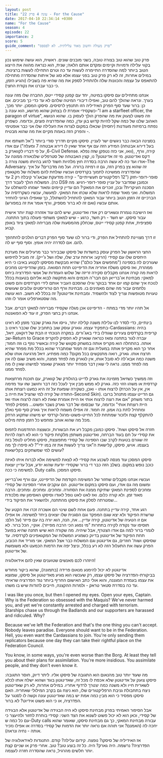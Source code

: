 ```yaml
---
layout: post
title: "עונה 4 פרק 22 - For the Cause"
date: 2017-04-10 22:34:14 +0300
name: "For the Cause"
season: 4
episode: 22
importance: 2
score: 5
guide_comment: "פרק מעולה וחשוב מאוד עלילתית. לא לפספס"
---
```

פרק טוב שהוא טוב בצורה טובה, בשני מובנים שונים. ראשית, הוא עושה שימוש נכון בקווי עלילה ודמויות וקיימים ומקדם אותם הלאה; שנית, הוא כנראה מהווה את הייצוג הטוב ביותר למה שהסדרה התיימרה לעשות עד כה וטרם התחילה לעשות ברצינות. במילים אחרות, זה לא רק פרק טוב בפני עצמו אלא סוג של איתות שהסדרה מתחילה להתאפס על עצמה והכוונות שלה ולהתחיל לספק את מה שהיא פה בשבילו (והגיע הזמן, כי כבר עברנו את נקודת החצי).

אנחנו מתחילים עם סיסקו במיטה, יחד עם קפטן קסידי ייטס, החברה שלו מזה עונה בערך. ונראה שהולך להם טוב, ואפילו דיבורי המיטה שלהם לא עד כדי כך מביכים. אם כן: ברור שעד סוף הפרק האידיליה הזו תתנפץ לרסיסים. סיסקו המסכן. יותר מכך, כשקסידי אומרת לו בצחוק שהוא מרושע, הוא עונה ב-"I am a starfleet officer, the paragon of virtue", וזה פשוט לצעוק את מה שהפרק הולך לעסוק בו. שהוא הנושא האהוב שלנו של כמה שקל להיות קדוש בגן עדן, כמה שהפדרציה פוצים, וכדומה. כשפרק נפתח ברמיזות מעודנות (יחסית) שכאלו במקום לצרוח את העלילה שלו אני כבר אופטימי - והפרק הזה באמת מקיים את מה שהוא מבטיח.

בסצינה הבאה כבר ניגשים ישר לעניין. סיסקו מקיים תדריך סודי ביותר ("אל תשתפו את המידע הזה עם אף אחד שאין לו דירוג אבטחה 7 ומעלה") עם אודו (בעל דירוג אבטחה 6, על פי דבריו לקווארק ב-Civil Defense. וואו, אני כזה נטפקן שזה נפלא), קירה, וורף, דקס ואדינגטון. מי זה אדינגטון? נו, קצין האבטחה של סטרפליט שלכאורה ממונה על אודו ועד כה לא עשה הרבה בסדרה חוץ מלהיות חשוד לרגע בהיותו משנה צורה ב-The Adversary. זה שהוא צץ בפרק הזה, גם זו רמיזה ברורה. ועל מה מדברים? על איך שהפדרציה ממשיכה לתמוך בקרדסים ועכשיו שולחת להם משלוח של מקגאפין סופר-דופר-חזק ("12 רפליקטורים תעשייתיים" - קירה מזדעקת שבאג'ור קיבלה רק 2 עד כה). המשלוח הולך לעבור דרך DS9 וכמובן שמדובר על עניין סופר-דופר-רגיש. מה הסכנה העיקרית? ובכן, זוכרים את המאקי? הם עדיין קיימים ומאוד ישמחו להשתלט על המשלוח. ואני מאוד שמח לראות שלא שכחו את המאקי. למעשה, עכשיו כשקרדסיה על הברכיים זה הזמן הטוב ביותר עבור המאקי להתחיל להשתולל, כך שאפילו הגיוני להחזיר אותם עכשיו (ואם זה לא ברור מספיק, וורף אומר את זה במפורש).

ואז הישיבה נגמרת ונשארים רק אודו ואדינגטון, שיש להם עוד אזהרה קצת יותר אישית עבור סיסקו. יש חשד - רק חשד, כרגע - שיש למאקי משתפי פעולה בתוך התחנה. ספציפית, אחת קפטן קסידי ייטס, שכחלק מהמסעות שלה מבריחה למאקי ציוד באופן קבוע.

זו דרך מצויינת להתחיל את הפרק, ודי ברור לנו שעד סוף הפרק דברים הולכים להתהפך להם. אם לסדרה יהיה אומץ. וסוף סוף יש לה.

החצי הראשון של הפרק עוסק בחשדות של סיסקו שבבירור כבר מרעילים את מערכת היחסים שלו עם קסידי (הרקע: ארוחת ערב שלו, שלה ושל ג'ייק). זה מוביל לחיפוש שעורכים לה בספינה ("מחפשים אצל כולם") שהיא מבקשת מסיסקו לקטוע באיבו כי היא ממהרת, ואז סיסקו משלח אחריה את הדיפיינט תחת הסוואה. בזמן שהדיפיינט מחכים לראות מה קורה אנחנו מקבלים סקירה זריזה של שלוש העמדות של אנשי הפדרציה ביחס למאקי: מבחינת או'ברייאן הם חבר'ה חכמים והוא מתקשה לבוא אליהם בטענות בכלל לנוכח איך שהם קמו יום אחד בבוקר וגילו שהסכם העביר אותם לידי הקרדסים והם פשוט נלחמים עבור מה שהם מאמינים בו. מבחינת וורף הם טרוריסטים עלובים שעושים טעויות מטופשות וצריך לצוד ולהשמיד. ומבחינת אדינגטון? זה בכלל לא חשוב. הוא עושה מה שסטארפליט אומר לו וזהו.

אל תהיו יותר מדי במתח - הדיפיינט אכן מגלה שקסידי מבריחה למאקי דברים. אבל אנחנו רק בחצי הפרק, זו עוד לא הפואנטה.

בינתיים, כדי לסדר לנו עלילת משנה קלילה יותר, גייסו את גארק שכבר מזמן לא ראינו בתפקיד עצמו. וגארק עוסק שוב בתחביב שלו שכבר ראינו ב-Cardassians: בהיה קריפית בקרדסים צעירים שגודלו בידי באג'ורים. במקרה הנוכחי זו הבת של דוקאט, זיאל, שב-Return to Grace עברה לגור בתחנה ומאז כנראה שגארק לא הפסיק להקריפ אותה. בהתחלה הוא מקריפ אותה במשחק סקווש של קירה ובאשיר נוזף בו וזה חמוד; אחר כך הוא מקריפ אותה במעלית וגם זה חמוד שמתברר שהוא בכלל מת מפחד שהיא תרצח אותו. גארק, רואה מתנקשים בכל מקום? כמה מפתיע. זיאל מרגיעה אותו שלא משנה כמה אבא'לה לא סובל אותו, אין לגארק מה לפחד ממנה, והוא משיב שגם לה אין מה לפחד ממנו. נראה לי שאין דבר מפחיד יותר מגארק שאומר למישהו שאין לו מה לפחד ממנו.

וזה ממשיך כשזיאל מזמינה את גארק לדייט בהולודק של קווארק, עם תוכנת מרחצאות קרדסית או משהו הזוי כזה. גארק לא ממש מבין איך לעכל כזה דבר וחושב שזו עוד מזימה לרצוח אותו - ואכן, כשקירה שומעת על זה היא כמעט רוצחת אותו (אין, אין על הכרת התודה של קירה למי שהציל את חייה ב-Second Skin). גם הדייט עצמו מתנהל ברובו בתור משחק "אם את רוצה לרצוח אותי אז היית אומרת שאת לא רוצה לרצוח אותי ואז היית רוצחת אותי" וכדומה, עד שבסופו של דבר גארק נשבר ופשוט... מפסיק לפחד ומתחיל לתת בה אמון. זה חמוד. זה אפילו משמח לראות איך גארק סוף סוף נאלץ להתקלף קצת ולזכור שמתחת לכל החייט-פשוט-מרגל-קרדסי יש מישהו שתקוע הרחק מכל מה שהוא אוהב ומחפש כל הזמן פתח מילוט.

חזרה אל סיסקו ושות'. סיסקו כמובן מקבל רע את הבשורות, וכשצצה ההזדמנות לתפוס את קסידי על חם בעוד הברחה, ואדינגטון משתפן מלקחת פיקוד כי הוא לא רוצה להיות זה שגורם בטעות לקרב שבו הספינה של קסידי מתפוצצת, סיסקו מחליט לטפל בזה בעצמו. אויש, סיסקו, קלישאת ה"אני צריך לעשות את זה במו ידי"? לא סיפרו לך מה עושים למי שמשחקים בקלישאות?

סיסקו המסכן עוד מנסה לשכנע את קסידי לא לצאת למשימה אלא לברוח איתו לאיזה כוכב נופש במקום. בשלב הזה כבר די ברור שקסידי יודעת שהוא יודע, אבל עדיין יוצאת למשימה כי ככה. Duty calls. סיסקו המסכן.

ועכשיו אנחנו מקבלים שחזור של המשימה הקודמת של הדיפיינט, עם וורף ואו'ברייאן ומשום מה גם אודו, ועם סיסקו במקום אדינגטון. הם עוקבים אחרי הספינה של קסידי ומחכים לספינת המאקי שתיקח ממנה את הסחורה. ומחכים. ומחכים. ומחכים. הרבה מאוד זמן. ולא קורה כלום. ואז לאט לאט נופל לאודו וסיסקו האסימון שזו מלכודת שמטרתה לסלק את סיסקו מהתחנה, ולהשאיר את הפיקוד בידי...

רגע אחד, קירה עדיין בתחנה. פעם אחת לשם שינוי הם אשכרה זכרו את הקטע של שרשרת הפיקוד ולא יצא שגם המפקד וגם הסגנית שלו יוצאים ביחד למשימה. אז אפילו אם זו הטעיה של אדינגטון, קירה עדיין... אה, הנה, הוא יורה בה עם פייזר (על הלם: תוסיפו עוד נקודה לקירה בתחרות "מי נפגע הכי הרבה מפייזר). אוקיי, הכל ברור. לא לגמרי ברור למה גם אודו הצטרף, אבל שיהיה. מה שקורה הוא שיש תחנה שהיא בפועל תחת הפיקוד של אדינגטון בדיוק כשמגיע המשלוח של המקגאפינים לקרדסיה. עד שסיסקו ושות' חוזרים, גם אדינגטון וגם המשלוח כבר אצל המאקי. אני מוריד את הכובע, הפרק עשה את התעלול הזה לא רע בכלל, וניצל יפה את הדמות הכמעט ולא משומשת של אדינגטון.

היזהרו לכם מאנשים שטוענים שאין להם אידאולוגיה!

אדינגטון לא יכול להימנע מנאום פרידה (בתמונה), שהוא ביקור מחודש בביקורת-הפדרציה של סיסקו עצמו, רק שעכשיו הוא מגיע מאדינגטון אל סיסקו, שמוצא את עצמו בעמדת המגננה, והוא אולי כתב האישום החריף ביותר נגד הפדרציה שראיתי עד כה בסדרת סטאר טראק - ולמרות ההקצנה, חייבים להודות שיש בו משהו.

I was like you once, but then I opened my eyes. Open your eyes, Captain. Why is the Federation so obsessed with the Maquis? We've never harmed you, and yet we're constantly arrested and charged with terrorism. Starships chase us through the Badlands and our supporters are harassed and ridiculed. Why?

Because we've left the Federation and that's the one thing you can't accept. Nobody leaves paradise. Everyone should want to be in the Federation. Hell, you even want the Cardassians to join. You're only sending them replicators because one day they can take their rightful place on the Federation Council.

You know, in some ways, you're even worse than the Borg. At least they tell you about their plans for assimilation. You're more insidious. You assimilate people, and they don't even know it.

מה שעוד יותר טוב מהנאום הוא התגובה של סיסקו אליו. ליתר דיוק, חוסר התגובה: סיסקו צועק על אדינגטון שלא אכפת לו מכל זה, שאדינגטון בוגד ושהוא ישלח אותו לכלא לשארית חייו ולא משנה כמה יצטרך לרדוף אחריו. במילים אחרות, לא רק שאדינגטון ניצח בתחבולת גניבת הרפליקטורים שלו, הוא ניצח גם בקרב המילולי שאחריה. האם סיסקו מפסיד כי הוא מבין כמה אמת יש במה שאדינגטון עונה וקשה לו לסנגר על הפדרציה, או כי הוא פשוט אידיוט? לא ברור.

אבל הסיפור האמיתי בפרק מבחינת סיסקו לא היה הבגידה של אדינגטון אלא הבגידה של קסידי, וכאן הוא לא יכול פשוט לשנוא את הצד השני: קסידי בוחרת לחזור ולהיעצר כי עם כל כמה ש-Duty calls עבורה מבחינת המאקי, כך גם מבחינת סיסקו, שאומר שהוא יחכה לה (האמנם? אני תוהה אם נראה יותר את הדמות של קסידי בסדרה או אפילו נזכיר אותה - נחיה ונראה).

אז האידיליה של סיסקו? נופצה. קידום עלילה? קודם. התנגדות לאידאולוגיה של הפדרציה? נרשמה. היה גארק? היה. כל זה בוצע טוב? טוב. אחרי פרק או שניים קצת יותר חלשים מהרגיל, נראה שהסדרה חזרה לעצמה.